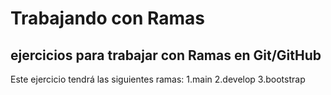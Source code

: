 # Trabajando con Ramas
## ejercicios para trabajar con Ramas en Git/GitHub

Este ejercicio tendrá las siguientes ramas:
1.main
2.develop
3.bootstrap

